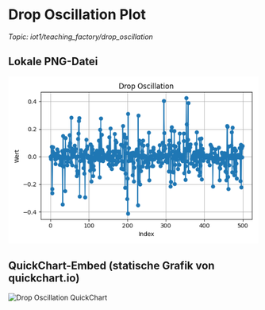 # Drop Oscillation Plot

_Topic: iot1/teaching_factory/drop_oscillation_

## Lokale PNG-Datei

![Drop Oscillation PNG](reports\plots\drop_oscillation.png)

## QuickChart-Embed (statische Grafik von quickchart.io)

![Drop Oscillation QuickChart](https://quickchart.io/chart?c=%7B%22type%22%3A%22line%22%2C%22data%22%3A%7B%22labels%22%3A%5B0%2C10%2C20%2C30%2C40%2C50%2C60%2C70%2C80%2C90%2C100%2C110%2C120%2C130%2C140%2C150%2C160%2C170%2C180%2C190%2C200%2C210%2C220%2C230%2C240%2C250%2C260%2C270%2C280%2C290%2C300%2C310%2C320%2C330%2C340%2C350%2C360%2C370%2C380%2C390%2C400%2C410%2C420%2C430%2C440%2C450%2C460%2C470%2C480%2C490%5D%2C%22datasets%22%3A%5B%7B%22label%22%3A%22Drop%20Oscillation%20%28Sampled%20every%2010th%29%22%2C%22data%22%3A%5B-0.0%2C0.0033464714%2C0.0349003702%2C0.0403105655%2C0.0478556928%2C0.1559865141%2C0.0133962734%2C-0.1220642589%2C0.0091650643%2C-0.293163869%2C-0.0027575478%2C0.0540271966%2C0.0442778041%2C-0.0283889858%2C-0.0085024121%2C0.070852562%2C-0.0549467966%2C-0.0544973713%2C-0.0058009285%2C0.0712602719%2C-0.1588113796%2C0.0255860653%2C0.0056804617%2C-0.1797010571%2C0.1177015849%2C-0.0764082238%2C0.0371987217%2C-0.0192534865%2C-0.0372090129%2C-0.0466674873%2C0.0141423674%2C0.0622325426%2C0.0074288106%2C0.0036611612%2C0.0127931289%2C0.0566382442%2C0.0720130212%2C0.0054285232%2C0.1767141662%2C-0.0656006574%2C-0.0054157197%2C-0.0060173265%2C-0.0039055015%2C-0.001667589%2C-0.0789240184%2C-0.0002700718%2C0.2165874271%2C0.0809758397%2C-0.0855266829%2C0.0007092284%5D%2C%22borderColor%22%3A%22blue%22%2C%22fill%22%3Afalse%7D%5D%7D%2C%22options%22%3A%7B%22title%22%3A%7B%22display%22%3Atrue%2C%22text%22%3A%22Drop%20Oscillation%20%28QuickChart%2C%20gesampelt%29%22%7D%2C%22scales%22%3A%7B%22xAxes%22%3A%5B%7B%22scaleLabel%22%3A%7B%22display%22%3Atrue%2C%22labelString%22%3A%22Index%22%7D%7D%5D%2C%22yAxes%22%3A%5B%7B%22scaleLabel%22%3A%7B%22display%22%3Atrue%2C%22labelString%22%3A%22Wert%22%7D%7D%5D%7D%7D%7D)
